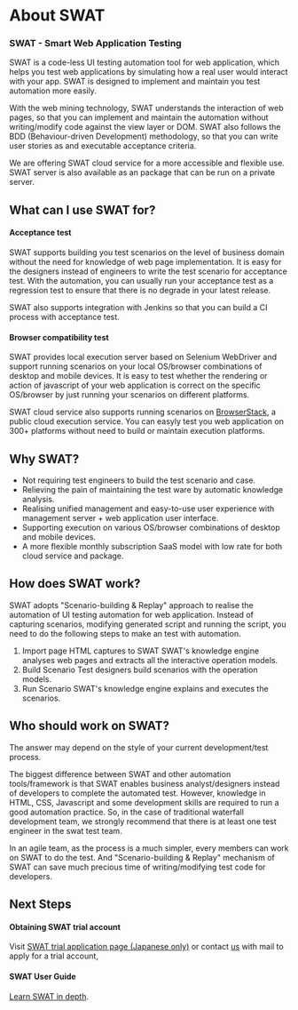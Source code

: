About SWAT
===

### SWAT - Smart Web Application Testing

SWAT is a code-less UI testing automation tool for web application, which helps you test web applications by simulating how a real user would interact with your app. SWAT is designed to implement and maintain you test automation more easily. 

With the web mining technology, SWAT understands the interaction of web pages, so that you can implement and maintain the automation without writing/modify code against the view layer or DOM. SWAT also follows the BDD (Behaviour-driven Development) methodology, so that you can write user stories as and executable acceptance criteria.

We are offering SWAT cloud service for a more accessible and flexible use. SWAT server is also available as an package that can be run on a private server.

What can I use SWAT for?
---

#### Acceptance test

SWAT supports building you test scenarios on the level of business domain without the need for knowledge of web page implementation. It is easy for the designers instead of engineers to write the test scenario for acceptance test. With the automation, you can usually run your acceptance test as a regression test to ensure that there is no degrade in your latest release.

SWAT also supports integration with Jenkins so that you can build a CI process with acceptance test.

#### Browser compatibility test

SWAT provides local execution server based on Selenium WebDriver and support running scenarios on your local OS/browser combinations of desktop and mobile devices. It is easy to test whether the rendering or action of javascript of your web application is correct on the specific OS/browser by just running your scenarios on different platforms. 

SWAT cloud service also supports running scenarios on [BrowserStack](http://www.browserstack.com), a public cloud execution service. You can easyly test you web application on 300+ platforms without need to build or maintain execution platforms.


Why SWAT?
---

* Not requiring test engineers to build the test scenario and case.
* Relieving the pain of maintaining the test ware by automatic knowledge analysis. 
* Realising unified management and easy-to-use user experience with management server + web application user interface.
* Supporting execution on various OS/browser combinations of desktop and mobile devices.
* A more flexible monthly subscription SaaS model with low rate for both cloud service and package.

How does SWAT work?
---

SWAT adopts "Scenario-building & Replay" approach to realise the automation of UI testing automation for web application. Instead of capturing scenarios, modifying generated script and running the script, you need to do the following steps to make an test with automation.

1. Import page HTML captures to SWAT 
SWAT's knowledge engine analyses web pages and extracts all the interactive operation models.
2. Build Scenario
Test designers build scenarios with the operation models.
3. Run Scenario
SWAT's knowledge engine explains and executes the scenarios.

Who should work on SWAT?
---

The answer may depend on the style of your current development/test process.

The biggest difference between SWAT and other automation tools/framework is that SWAT enables business analyst/designers instead of developers to complete the automated test. However, knowledge in HTML, CSS, Javascript and some development skills are required to run a good automation practice. So, in the case of traditional waterfall development team, we strongly recommend that there is at least one test engineer in the swat test team.

In an agile team, as the process is a much simpler, every members can work on SWAT to do the test. And "Scenario-building & Replay" mechanism of SWAT can save much precious time of writing/modifying test code for developers.

Next Steps
----

#### Obtaining SWAT trial account

Visit [SWAT trial application page (Japanese only)](http://www.smartekworks.com/trial.html) or contact [us](mailto:sales@smartekworks.com) with mail to apply for a trial account, 

#### SWAT User Guide

[Learn SWAT in depth](guide_start.md).